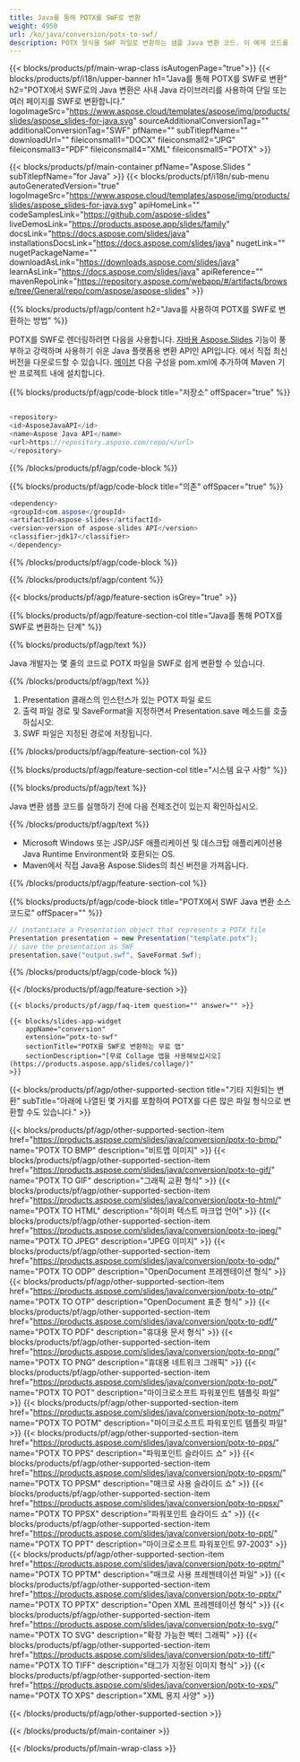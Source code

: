 ```yaml
---
title: Java를 통해 POTX를 SWF로 변환
weight: 4950
url: /ko/java/conversion/potx-to-swf/ 
description: POTX 형식을 SWF 파일로 변환하는 샘플 Java 변환 코드. 이 예제 코드를 사용하여 웹 또는 데스크톱 Java 기반 응용 프로그램 내에서 PowerPoint 및 OpenOffice 프레젠테이션을 SWF로 내보낼 수 있습니다.
---
```


{{< blocks/products/pf/main-wrap-class isAutogenPage="true">}}
{{< blocks/products/pf/i18n/upper-banner h1="Java를 통해 POTX를 SWF로 변환" h2="POTX에서 SWF로의 Java 변환은 사내 Java 라이브러리를 사용하여 단일 또는 여러 페이지를 SWF로 변환합니다." logoImageSrc="https://www.aspose.cloud/templates/aspose/img/products/slides/aspose_slides-for-java.svg" sourceAdditionalConversionTag="" additionalConversionTag="SWF" pfName="" subTitlepfName="" downloadUrl="" fileiconsmall1="DOCX" fileiconsmall2="JPG" fileiconsmall3="PDF" fileiconsmall4="XML" fileiconsmall5="POTX" >}}

{{< blocks/products/pf/main-container pfName="Aspose.Slides " subTitlepfName="for Java" >}}
{{< blocks/products/pf/i18n/sub-menu autoGeneratedVersion="true" logoImageSrc="https://www.aspose.cloud/templates/aspose/img/products/slides/aspose_slides-for-java.svg" apiHomeLink="" codeSamplesLink="https://github.com/aspose-slides" liveDemosLink="https://products.aspose.app/slides/family" docsLink="https://docs.aspose.com/slides/java" installationsDocsLink="https://docs.aspose.com/slides/java" nugetLink="" nugetPackageName="" downloadAsLink="https://downloads.aspose.com/slides/java" learnAsLink="https://docs.aspose.com/slides/java" apiReference="" mavenRepoLink="https://repository.aspose.com/webapp/#/artifacts/browse/tree/General/repo/com/aspose/aspose-slides" >}}

{{% blocks/products/pf/agp/content h2="Java를 사용하여 POTX를 SWF로 변환하는 방법" %}}

 POTX를 SWF로 렌더링하려면 다음을 사용합니다.
 [자바용 Aspose.Slides](https://products.aspose.com/slides/java)
 기능이 풍부하고 강력하며 사용하기 쉬운 Java 플랫폼용 변환 API인 API입니다. 에서 직접 최신 버전을 다운로드할 수 있습니다.
 [메이븐](https://repository.aspose.com/webapp/#/artifacts/browse/tree/General/repo/com/aspose/aspose-slides)
 다음 구성을 pom.xml에 추가하여 Maven 기반 프로젝트 내에 설치합니다.

{{% blocks/products/pf/agp/code-block title="저장소" offSpacer="true" %}}

```cs

<repository>
<id>AsposeJavaAPI</id>
<name>Aspose Java API</name>
<url>https://repository.aspose.com/repo/</url>
</repository>

```

{{% /blocks/products/pf/agp/code-block %}}

{{% blocks/products/pf/agp/code-block title="의존" offSpacer="true" %}}

```cs
<dependency>
<groupId>com.aspose</groupId>
<artifactId>aspose-slides</artifactId>
<version>version of aspose-slides API</version>
<classifier>jdk17</classifier>
</dependency>

```

{{% /blocks/products/pf/agp/code-block %}}

{{% /blocks/products/pf/agp/content %}}

{{< blocks/products/pf/agp/feature-section isGrey="true" >}}

{{% blocks/products/pf/agp/feature-section-col title="Java를 통해 POTX를 SWF로 변환하는 단계" %}}

{{% blocks/products/pf/agp/text %}}

 Java 개발자는 몇 줄의 코드로 POTX 파일을 SWF로 쉽게 변환할 수 있습니다.

{{% /blocks/products/pf/agp/text %}}

1. Presentation 클래스의 인스턴스가 있는 POTX 파일 로드
1. 출력 파일 경로 및 SaveFormat을 지정하면서 Presentation.save 메소드를 호출하십시오.
1. SWF 파일은 지정된 경로에 저장됩니다.

{{% /blocks/products/pf/agp/feature-section-col %}}

{{% blocks/products/pf/agp/feature-section-col title="시스템 요구 사항" %}}

{{% blocks/products/pf/agp/text %}}

 Java 변환 샘플 코드를 실행하기 전에 다음 전제조건이 있는지 확인하십시오.

{{% /blocks/products/pf/agp/text %}}

- Microsoft Windows 또는 JSP/JSF 애플리케이션 및 데스크탑 애플리케이션용 Java Runtime Environment와 호환되는 OS.
- Maven에서 직접 Java용 Aspose.Slides의 최신 버전을 가져옵니다.

{{% /blocks/products/pf/agp/feature-section-col %}}

{{% blocks/products/pf/agp/code-block title="POTX에서 SWF Java 변환 소스 코드로" offSpacer="" %}}

```cs
// instantiate a Presentation object that represents a POTX file
Presentation presentation = new Presentation("template.potx");
// save the presentation as SWF
presentation.save("output.swf", SaveFormat.Swf);   

```

{{% /blocks/products/pf/agp/code-block %}}

{{< /blocks/products/pf/agp/feature-section >}}

    {{< blocks/products/pf/agp/faq-item question="" answer="" >}}
 

<!-- aboutfile Starts -->

<!-- aboutfile Ends -->

    {{< blocks/slides-app-widget 
        appName="conversion"
        extension="potx-to-swf"
        sectionTitle="POTX을 SWF로 변환하는 무료 앱" 
        sectionDescription="[무료 Collage 앱을 사용해보십시오](https://products.aspose.app/slides/collage/)" 
    >}}
    
{{< blocks/products/pf/agp/other-supported-section title="기타 지원되는 변환" subTitle="아래에 나열된 몇 가지를 포함하여 POTX를 다른 많은 파일 형식으로 변환할 수도 있습니다." >}}

{{< blocks/products/pf/agp/other-supported-section-item href="https://products.aspose.com/slides/java/conversion/potx-to-bmp/" name="POTX TO BMP" description="비트맵 이미지" >}}
{{< blocks/products/pf/agp/other-supported-section-item href="https://products.aspose.com/slides/java/conversion/potx-to-gif/" name="POTX TO GIF" description="그래픽 교환 형식" >}}
{{< blocks/products/pf/agp/other-supported-section-item href="https://products.aspose.com/slides/java/conversion/potx-to-html/" name="POTX TO HTML" description="하이퍼 텍스트 마크업 언어" >}}
{{< blocks/products/pf/agp/other-supported-section-item href="https://products.aspose.com/slides/java/conversion/potx-to-jpeg/" name="POTX TO JPEG" description="JPEG 이미지" >}}
{{< blocks/products/pf/agp/other-supported-section-item href="https://products.aspose.com/slides/java/conversion/potx-to-odp/" name="POTX TO ODP" description="OpenDocument 프레젠테이션 형식" >}}
{{< blocks/products/pf/agp/other-supported-section-item href="https://products.aspose.com/slides/java/conversion/potx-to-otp/" name="POTX TO OTP" description="OpenDocument 표준 형식" >}}
{{< blocks/products/pf/agp/other-supported-section-item href="https://products.aspose.com/slides/java/conversion/potx-to-pdf/" name="POTX TO PDF" description="휴대용 문서 형식" >}}
{{< blocks/products/pf/agp/other-supported-section-item href="https://products.aspose.com/slides/java/conversion/potx-to-png/" name="POTX TO PNG" description="휴대용 네트워크 그래픽" >}}
{{< blocks/products/pf/agp/other-supported-section-item href="https://products.aspose.com/slides/java/conversion/potx-to-pot/" name="POTX TO POT" description="마이크로소프트 파워포인트 템플릿 파일" >}}
{{< blocks/products/pf/agp/other-supported-section-item href="https://products.aspose.com/slides/java/conversion/potx-to-potm/" name="POTX TO POTM" description="마이크로소프트 파워포인트 템플릿 파일" >}}
{{< blocks/products/pf/agp/other-supported-section-item href="https://products.aspose.com/slides/java/conversion/potx-to-pps/" name="POTX TO PPS" description="파워포인트 슬라이드 쇼" >}}
{{< blocks/products/pf/agp/other-supported-section-item href="https://products.aspose.com/slides/java/conversion/potx-to-ppsm/" name="POTX TO PPSM" description="매크로 사용 슬라이드 쇼" >}}
{{< blocks/products/pf/agp/other-supported-section-item href="https://products.aspose.com/slides/java/conversion/potx-to-ppsx/" name="POTX TO PPSX" description="파워포인트 슬라이드 쇼" >}}
{{< blocks/products/pf/agp/other-supported-section-item href="https://products.aspose.com/slides/java/conversion/potx-to-ppt/" name="POTX TO PPT" description="마이크로소프트 파워포인트 97-2003" >}}
{{< blocks/products/pf/agp/other-supported-section-item href="https://products.aspose.com/slides/java/conversion/potx-to-pptm/" name="POTX TO PPTM" description="매크로 사용 프레젠테이션 파일" >}}
{{< blocks/products/pf/agp/other-supported-section-item href="https://products.aspose.com/slides/java/conversion/potx-to-pptx/" name="POTX TO PPTX" description="Open XML 프레젠테이션 형식" >}}
{{< blocks/products/pf/agp/other-supported-section-item href="https://products.aspose.com/slides/java/conversion/potx-to-svg/" name="POTX TO SVG" description="확장 가능한 벡터 그래픽" >}}
{{< blocks/products/pf/agp/other-supported-section-item href="https://products.aspose.com/slides/java/conversion/potx-to-tiff/" name="POTX TO TIFF" description="태그가 지정된 이미지 형식" >}}
{{< blocks/products/pf/agp/other-supported-section-item href="https://products.aspose.com/slides/java/conversion/potx-to-xps/" name="POTX TO XPS" description="XML 용지 사양" >}}

{{< /blocks/products/pf/agp/other-supported-section >}}

{{< /blocks/products/pf/main-container >}}
    
{{< /blocks/products/pf/main-wrap-class >}}